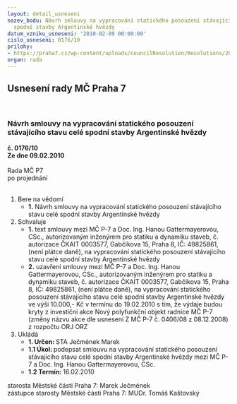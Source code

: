 ```yaml
---
layout: detail_usneseni
nazev_bodu: Návrh smlouvy na vypracování statického posouzení stávajícího stavu celé
  spodní stavby Argentinské hvězdy
datum_vzniku_usneseni: '2010-02-09 00:00:00'
cislo_usneseni: 0176/10
prilohy:
- https://praha7.cz/wp-content/uploads/councilResolution/Resolutions/20736/7-smlouva_statika_gattermayerova_2.doc
organ: rada
---
```

<div id="ucUsn_pList" class="usn">
	<span><h2>Usnesení rady MČ Praha 7 </h2>
<br></span><div class="standBody">
<span><h3>Návrh smlouvy na vypracování statického posouzení stávajícího stavu celé spodní stavby Argentinské hvězdy</h3></span><div class="center">
		<strong>č. 0176/10</strong><br>
	</div>
<div class="center">
		<strong>Ze dne 09.02.2010</strong><br><br>
	</div>Rada MČ P7<br> po projednání<br><br><ol>
<li>Bere na vědomí<ul><li>
<strong>1.</strong> Návrh smlouvy na vypracování statického posouzení stávajícího stavu celé spodní stavby Argentinské hvězdy   </li></ul>
</li>
<li>Schvaluje<ul>
<li>
<strong>1.</strong> text smlouvy mezi MČ P-7 a  Doc. Ing. Hanou Gattermayerovou, CSc., autorizovaným inženýrem pro statiku a dynamiku staveb, č. autorizace ČKAIT 0003577, Gabčíkova 15, Praha 8, IČ: 49825861, (není plátce daně), na vypracování statického posouzení stávajícího stavu celé spodní stavby Argentinské hvězdy</li>
<li>
<strong>2.</strong> uzavření smlouvy mezi MČ P-7 a Doc. Ing. Hanou Gattermayerovou, CSc., autorizovaným inženýrem pro statiku a dynamiku staveb, č. autorizace ČKAIT 0003577, Gabčíkova 15, Praha 8, IČ: 49825861, (není plátce daně), na vypracování statického posouzení stávajícího stavu celé spodní stavby Argentinské hvězdy ve výši 10.000,- Kč v termínu do 19.02.2010 s tím, že výdaje budou kryty z investiční akce Nový polyfunkční objekt radnice MČ P-7 (změny názvu akce dle usnesení Z MČ P-7 č. 0406/08 z 08.12.2008) z rozpočtu ORJ ORZ         </li>
</ul>
</li>
<li>Ukládá<ul>
<li>
<strong>1. Určen: </strong>STA Ječmének Marek</li>
<li>
<strong>1.1 Úkol: </strong>podepsat smlouvu na vypracování statického posouzení stávajícího stavu celé spodní stavby Argentinské hvězdy mezi MČ P-7 a Doc. Ing. Hanou Gattermayerovou, CSc.</li>
<li>
<strong>1.2 Termín: </strong>16.02.2010</li>
</ul>
</li>
</ol>starosta Městské části Praha 7: Marek Ječmének<br>zástupce starosty Městské části Praha 7: MUDr. Tomáš Kaštovský 
</div>
</div>